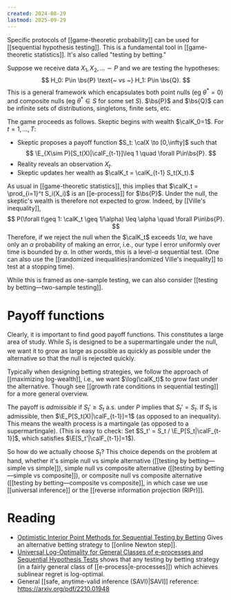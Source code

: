 ```yaml
---
created: 2024-08-29
lastmod: 2025-09-29
---
```



Specific protocols of [[game-theoretic probability]] can be used for [[sequential hypothesis testing]]. This is a fundamental tool in [[game-theoretic statistics]]. It's also called "testing by betting."

Suppose we receive data $X_1,X_2,\dots\sim P$ and we are testing the hypotheses:  
$$
H_0: P\in \bs{P} \text{~ vs ~} H_1: P\in \bs{Q}.
$$
This is a general framework which encapsulates both point nulls (eg $\theta^* = 0$) and composite nulls (eg $\theta^* \in S$ for some set $S$). $\bs{P}$ and $\bs{Q}$ can be infinite sets of distributions, singletons, finite sets, etc. 

The game proceeds as follows. 
Skeptic begins with wealth $\calK_0=1$. 
For $t=1,\dots,T$: 
- Skeptic proposes a payoff function $S_t: \calX \to [0,\infty]$ such that
$$
\E_{X\sim P}[S_t(X)|\calF_{t-1}]\leq 1 \quad \forall P\in\bs{P}. 
$$
 - Reality reveals an observation $X_t$. 
- Skeptic updates her wealth as $\calK_t = \calK_{t-1} S_t(X_t).$ 

As usual in [[game-theoretic statistics]], this implies that $\calK_t = \prod_{i=1}^t S_i(X_i)$ is an [[e-process]] for $\bs{P}$. Under the null, the skeptic's wealth is therefore not expected to grow. Indeed, by [[Ville's inequality]], 
$$
P(\forall t\geq 1: \calK_t \geq 1/\alpha) \leq \alpha \quad \forall P\in\bs{P}.
$$
Therefore, if we reject the null when the $\calK_t$ exceeds $1/\alpha$, we have only an $\alpha$ probability of making an error, i.e., our type I error uniformly over time is bounded by $\alpha$. In other words, this is a level-$\alpha$ sequential test. (One can also use the [[randomized inequalities|randomized Ville's inequality]] to test at a stopping time). 

While this is framed as one-sample testing, we can also consider [[testing by betting—two-sample testing]]. 

# Payoff functions 

Clearly, it is important to find good payoff functions. This constitutes a large area of study. 
While $S_t$ is designed to be a supermartingale under the null, we want it to grow as large as possible as quickly as possible under the alternative so that the null is rejected quickly. 

Typically when designing betting strategies, we follow the approach of [[maximizing log-wealth]], i.e., we want $\log(\calK_t)$ to grow fast under the alternative.  Though see [[growth rate conditions in sequential testing]] for a more general overview. 

The payoff is _admissible_ if $S_t' \geq S_t$ a.s. under $P$ implies that $S_t' = S_t$. If $S_t$ is admissible, then $\E_P[S_t(X)|\calF_{t-1}]=1$ (as opposed to an inequality). This means the wealth process is a martingale (as opposed to a supermartingale). (This is easy to check: Set $S_t' = S_t / \E_P[S_t|\calF_{t-1}]$, which satisfies $\E[S_t'|\calF_{t-1}]=1$). 

So how do we actually choose $S_t$? This choice depends on the problem at hand, whether it's simple null vs simple alternative ([[testing by betting—simple vs simple]]), simple null vs composite alternative ([[testing by betting—simple vs composite]]), or composite null vs composite alternative ([[testing by betting—composite vs composite]], in which case we use [[universal inference]] or the [[reverse information projection (RIPr)]]. 


# Reading 
- [Optimistic Interior Point Methods for Sequential Testing by Betting](https://arxiv.org/pdf/2502.07774) Gives an alternative betting strategy to [[online Newton step]]. 
- [Universal Log-Optimality for General Classes of e-processes and Sequential Hypothesis Tests](https://arxiv.org/pdf/2504.02818) shows that any testing by betting strategy (in a fairly general class of [[e-process|e-processes]]) which achieves sublinear regret is log-optimal. 
- General [[safe, anytime-valid inference (SAVI)|SAVI]] reference: https://arxiv.org/pdf/2210.01948



